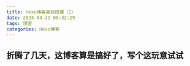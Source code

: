 ```yaml
---
title: Hexo博客基础搭建（1）
date: 2024-04-21 08:32:29
tags: 博客
categories: Hexo博客
---
```


## 折腾了几天，这博客算是搞好了，写个这玩意试试